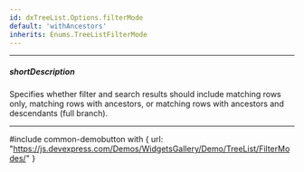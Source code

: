 ```yaml
---
id: dxTreeList.Options.filterMode
default: 'withAncestors'
inherits: Enums.TreeListFilterMode
---
```

---
##### shortDescription
Specifies whether filter and search results should include matching rows only, matching rows with ancestors, or matching rows with ancestors and descendants (full branch).

---
#include common-demobutton with {
    url: "https://js.devexpress.com/Demos/WidgetsGallery/Demo/TreeList/FilterModes/"
}
